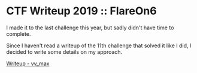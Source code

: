 # CTF Writeup 2019 :: FlareOn6

I made it to the last challenge this year, but sadly didn't have time to complete.

Since I haven't read a writeup of the 11th challenge that solved it like I did, I decided to write some details on my approach.

[Writeup - vv_max](challenge11__vv_max/vv_max__solution.md)
